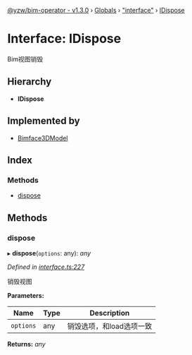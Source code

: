 [@yzw/bim-operator - v1.3.0](../README.md) › [Globals](../globals.md) › ["interface"](../modules/_interface_.md) › [IDispose](_interface_.idispose.md)

# Interface: IDispose

Bim视图销毁

## Hierarchy

* **IDispose**

## Implemented by

* [Bimface3DModel](../classes/_providers_bimface_bimface_model_.bimface3dmodel.md)

## Index

### Methods

* [dispose](_interface_.idispose.md#dispose)

## Methods

###  dispose

▸ **dispose**(`options`: any): *any*

*Defined in [interface.ts:227](https://github.com/youkaisteve/bim-operator/blob/9fb2dae/src/interface.ts#L227)*

销毁视图

**Parameters:**

Name | Type | Description |
------ | ------ | ------ |
`options` | any | 销毁选项，和load选项一致  |

**Returns:** *any*
